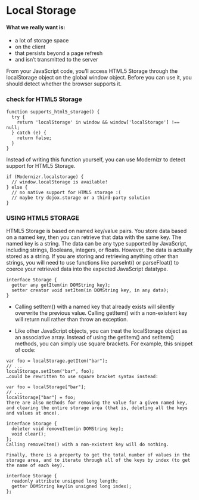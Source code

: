 # Local Storage

#### What we really want is:

- a lot of storage space
- on the client
- that persists beyond a page refresh
- and isn’t transmitted to the server

From your JavaScript code, you’ll access HTML5 Storage through the localStorage object on the global window object. Before you can use it, you should detect whether the browser supports it.

### check for HTML5 Storage

```
function supports_html5_storage() {
  try {
    return 'localStorage' in window && window['localStorage'] !== null;
  } catch (e) {
    return false;
  }
}
```

Instead of writing this function yourself, you can use Modernizr to detect support for HTML5 Storage.

```
if (Modernizr.localstorage) {
  // window.localStorage is available!
} else {
  // no native support for HTML5 storage :(
  // maybe try dojox.storage or a third-party solution
}
```

### USING HTML5 STORAGE

HTML5 Storage is based on named key/value pairs. You store data based on a named key, then you can retrieve that data with the same key. The named key is a string. The data can be any type supported by JavaScript, including strings, Booleans, integers, or floats. However, the data is actually stored as a string. If you are storing and retrieving anything other than strings, you will need to use functions like parseInt() or parseFloat() to coerce your retrieved data into the expected JavaScript datatype.

```
interface Storage {
  getter any getItem(in DOMString key);
  setter creator void setItem(in DOMString key, in any data);
}
```

- Calling setItem() with a named key that already exists will silently overwrite the previous value. Calling getItem() with a non-existent key will return null rather than throw an exception.

- Like other JavaScript objects, you can treat the localStorage object as an associative array. Instead of using the getItem() and setItem() methods, you can simply use square brackets. For example, this snippet of code:

```
var foo = localStorage.getItem("bar");
// ...
localStorage.setItem("bar", foo);
…could be rewritten to use square bracket syntax instead:

var foo = localStorage["bar"];
// ...
localStorage["bar"] = foo;
There are also methods for removing the value for a given named key, and clearing the entire storage area (that is, deleting all the keys and values at once).

interface Storage {
  deleter void removeItem(in DOMString key);
  void clear();
};
Calling removeItem() with a non-existent key will do nothing.

Finally, there is a property to get the total number of values in the storage area, and to iterate through all of the keys by index (to get the name of each key).

interface Storage {
  readonly attribute unsigned long length;
  getter DOMString key(in unsigned long index);
};

```
